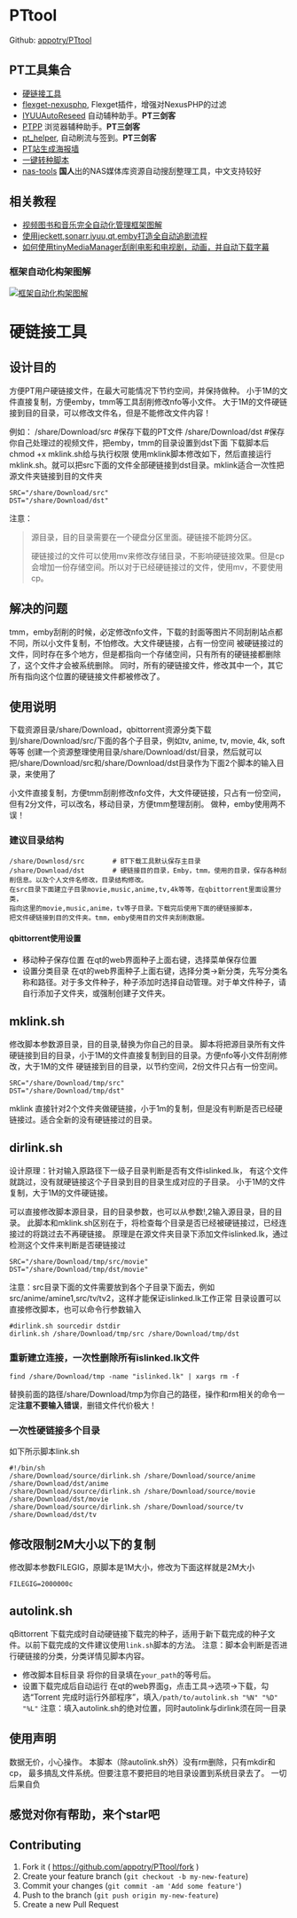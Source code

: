 # PTtool
Github: [appotry/PTtool](https://github.com/appotry/PTtool)

## PT工具集合
- [硬链接工具](https://github.com/appotry/PTtool/)
- [flexget-nexusphp](https://github.com/appotry/flexget-nexusphp), Flexget插件，增强对NexusPHP的过滤
- [IYUUAutoReseed](https://github.com/appotry/IYUUAutoReseed) 自动辅种助手。**PT三剑客**
- [PTPP](https://github.com/appotry/PT-Plugin-Plus) 浏览器辅种助手。**PT三剑客**
- [pt_helper](https://hub.docker.com/r/crazyq/pt_helper), 自动刷流与签到。**PT三剑客**
- [PT站生成海报墙](https://github.com/appotry/universal-torrent-gallery)
- [一键转种脚本](https://github.com/appotry/easy-upload)
- [nas-tools](https://github.com/jxxghp/nas-tools) **国人**出的NAS媒体库资源自动搜刮整理工具，中文支持较好

## 相关教程

- [视频图书和音乐完全自动化管理框架图解](https://blog.17lai.site/posts/db7bf49b/)
- [使用jeckett,sonarr,iyuu,qt,emby打造全自动追剧流程](https://blog.17lai.site/posts/9912bd5d/)
- [如何使用tinyMediaManager刮削电影和电视剧，动画，并自动下载字幕](https://blog.17lai.site/posts/e6d40157/)

### 框架自动化构架图解

[![框架自动化构架图解](https://cimg1.17lai.site/data/2022/05/09/20220509113832.webp)](https://cimg1.17lai.site/data/2022/05/09/20220509113832.webp)

# 硬链接工具
## 设计目的
方便PT用户硬链接文件，在最大可能情况下节约空间，并保持做种。
小于1M的文件直接复制，方便emby，tmm等工具刮削修改nfo等小文件。
大于1M的文件硬链接到目的目录，可以修改文件名，但是不能修改文件内容！

例如：
/share/Download/src #保存下载的PT文件
/share/Download/dst #保存你自己处理过的视频文件，把emby，tmm的目录设置到dst下面
下载脚本后chmod +x mklink.sh给与执行权限
使用mklink脚本修改如下，然后直接运行mklink.sh。就可以把src下面的文件全部硬链接到dst目录。mklink适合一次性把源文件夹链接到目的文件夹
```
SRC="/share/Download/src"
DST="/share/Download/dst"
```
注意：
>源目录，目的目录需要在一个硬盘分区里面。硬链接不能跨分区。
>
>硬链接过的文件可以使用mv来修改存储目录，不影响硬链接效果。但是cp会增加一份存储空间。所以对于已经硬链接过的文件，使用mv，不要使用cp。
## 解决的问题
tmm，emby刮削的时候，必定修改nfo文件，下载的封面等图片不同刮削站点都不同，所以小文件复制，不怕修改。大文件硬链接，占有一份空间
被硬链接过的文件，同时存在多个地方，但是都指向一个存储空间，只有所有的硬链接都删除了，这个文件才会被系统删除。
同时，所有的硬链接文件，修改其中一个，其它所有指向这个位置的硬链接文件都被修改了。
## 使用说明
下载资源目录/share/Download，qbittorrent资源分类下载到/share/Download/src/下面的各个子目录，例如tv, anime, tv, movie, 4k, soft等等
创建一个资源整理使用目录/share/Download/dst/目录，然后就可以把/share/Download/src和/share/Download/dst目录作为下面2个脚本的输入目录，来使用了

小文件直接复制，方便tmm刮削修改nfo文件，大文件硬链接，只占有一份空间，但有2分文件，可以改名，移动目录，方便tmm整理刮削。 做种，emby使用两不误！
### 建议目录结构
```
/share/Downlosd/src       # BT下载工具默认保存主目录
/share/Download/dst       # 硬链接目的目录，Emby，tmm，使用的目录，保存各种刮削信息。以及个人文件名修改，目录结构修改。
在src目录下面建立子目录movie,music,anime,tv,4k等等，在qbittorrent里面设置分类，
指向这里的movie,music,anime，tv等子目录。下载完后使用下面的硬链接脚本，
把文件硬链接到目的文件夹。tmm，emby使用目的文件夹刮削数据。
```
#### qbittorrent使用设置
- 移动种子保存位置
在qt的web界面种子上面右键，选择菜单保存位置
- 设置分类目录
在qt的web界面种子上面右键，选择分类->新分类，先写分类名称和路径。对于多文件种子，种子添加时选择自动管理。对于单文件种子，请自行添加子文件夹，或强制创建子文件夹。

## mklink.sh
修改脚本参数源目录，目的目录,替换为你自己的目录。
脚本将把源目录所有文件硬链接到目的目录，小于1M的文件直接复制到目的目录。方便nfo等小文件刮削修改，大于1M的文件
硬链接到目的目录，以节约空间，2份文件只占有一份空间。
```
SRC="/share/Download/tmp/src"
DST="/share/Download/tmp/dst"
```
mklink 直接针对2个文件夹做硬链接，小于1m的复制，但是没有判断是否已经硬链接过。适合全新的没有硬链接过的目录。

## dirlink.sh
设计原理：针对输入原路径下一级子目录判断是否有文件islinked.lk，
有这个文件就跳过，没有就硬链接这个子目录到目的目录生成对应的子目录。
小于1M的文件复制，大于1M的文件硬链接。

可以直接修改脚本源目录，目的目录参数，也可以从参数$!,$2输入源目录，目的目录。
此脚本和mklink.sh区别在于，将检查每个目录是否已经被硬链接过，已经连接过的将跳过去不再硬链接。
原理是在源文件夹目录下添加文件islinked.lk，通过检测这个文件来判断是否硬链接过
```
SRC="/share/Download/tmp/src/movie"
DST="/share/Download/tmp/dst/movie"
```
注意：src目录下面的文件需要放到各个子目录下面去，例如src/anime/amine1,src/tv/tv2，这样才能保证islinked.lk工作正常
目录设置可以直接修改脚本，也可以命令行参数输入
```
#dirlink.sh sourcedir dstdir
dirlink.sh /share/Download/tmp/src /share/Download/tmp/dst
```

### 重新建立连接，一次性删除所有islinked.lk文件
```
find /share/Download/tmp -name "islinked.lk" | xargs rm -f
```
替换前面的路径/share/Download/tmp为你自己的路径，操作和rm相关的命令一定**注意不要输入错误**，删错文件代价极大！
### 一次性硬链接多个目录
如下所示脚本link.sh
```
#!/bin/sh
/share/Download/source/dirlink.sh /share/Download/source/anime /share/Download/dst/anime
/share/Download/source/dirlink.sh /share/Download/source/movie /share/Download/dst/movie
/share/Download/source/dirlink.sh /share/Download/source/tv /share/Download/dst/tv
```
## 修改限制2M大小以下的复制
修改脚本参数FILEGIG，原脚本是1M大小，修改为下面这样就是2M大小
```
FILEGIG=2000000c
```
## autolink.sh
qBittorrent 下载完成时自动硬链接下载完的种子，适用于新下载完成的种子文件。以前下载完成的文件建议使用`link.sh`脚本的方法。
注意：脚本会判断是否进行硬链接的分类，分类详情见脚本内容。
- 修改脚本目标目录
将你的目录填在```your_path```的等号后。
- 设置下载完成后自动运行
在qt的web界面g，点击工具->选项->下载，勾选“Torrent 完成时运行外部程序”，填入```/path/to/autolink.sh "%N" "%D" "%L"```
注意：填入autolink.sh的绝对位置，同时autolink与dirlink须在同一目录

## 使用声明
数据无价，小心操作。
本脚本（除autolink.sh外）没有rm删除，只有mkdir和cp， 最多搞乱文件系统。但要注意不要把目的地目录设置到系统目录去了。
一切后果自负

## 感觉对你有帮助，来个star吧

## Contributing
1. Fork it ( https://github.com/appotry/PTtool/fork )
2. Create your feature branch (`git checkout -b my-new-feature`)
3. Commit your changes (`git commit -am 'Add some feature'`)
4. Push to the branch (`git push origin my-new-feature`)
5. Create a new Pull Request
